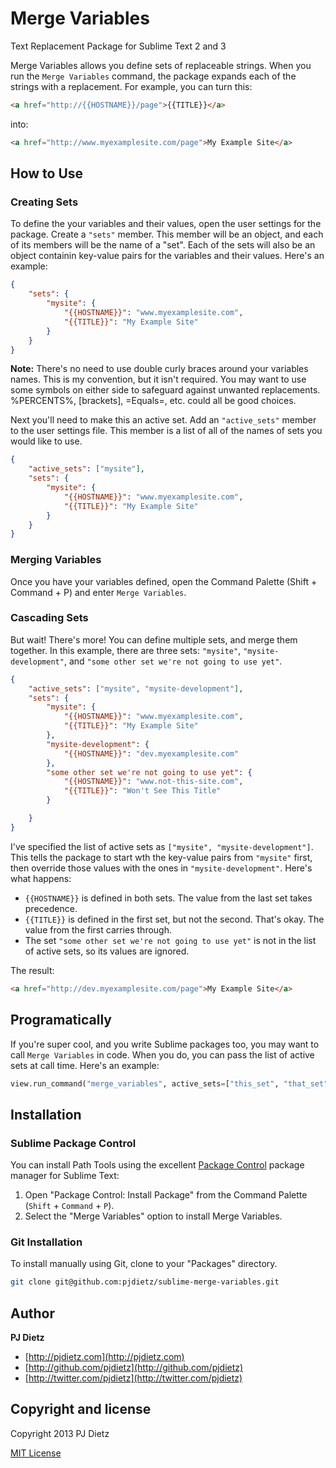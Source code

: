 Merge Variables
===============

Text Replacement Package for Sublime Text 2 and 3

Merge Variables allows you define sets of replaceable strings. When you run the `Merge Variables` command, the package expands each of the strings with a replacement. For example, you can turn this:

```html
<a href="http://{{HOSTNAME}}/page">{{TITLE}}</a>
```

into:

```html
<a href="http://www.myexamplesite.com/page">My Example Site</a>
```

## How to Use

### Creating Sets

To define the your variables and their values, open the user settings for the package. Create a `"sets"` member. This member will be an object, and each of its members will be the name of a "set". Each of the sets will also be an object containin key-value pairs for the variables and their values. Here's an example:

```json
{
    "sets": {
        "mysite": {
            "{{HOSTNAME}}": "www.myexamplesite.com",
            "{{TITLE}}": "My Example Site"
        }
    }
}
```

**Note:** There's no need to use double curly braces around your variables names. This is my convention, but it isn't required. You may want to use some symbols on either side to safeguard against unwanted replacements. %PERCENTS%, [brackets], =Equals=, etc. could all be good choices.

Next you'll need to make this an active set. Add an `"active_sets"` member to the user settings file. This member is a list of all of the names of sets you would like to use.

```json
{
    "active_sets": ["mysite"],
    "sets": {
        "mysite": {
            "{{HOSTNAME}}": "www.myexamplesite.com",
            "{{TITLE}}": "My Example Site"
        }
    }
}
```


### Merging Variables

Once you have your variables defined, open the Command Palette (Shift + Command + P) and enter `Merge Variables`.

### Cascading Sets

But wait! There's more! You can define multiple sets, and merge them together. In this example, there are three sets: `"mysite"`, `"mysite-development"`, and `"some other set we're not going to use yet"`.

```json
{
    "active_sets": ["mysite", "mysite-development"],
    "sets": {
        "mysite": {
            "{{HOSTNAME}}": "www.myexamplesite.com",
            "{{TITLE}}": "My Example Site"
        },
        "mysite-development": {
            "{{HOSTNAME}}": "dev.myexamplesite.com"
        },
        "some other set we're not going to use yet": {
            "{{HOSTNAME}}": "www.not-this-site.com",
            "{{TITLE}}": "Won't See This Title"
        }

    }
}
```

I've specified the list of active sets as `["mysite", "mysite-development"]`. This tells the package to start wth the key-value pairs from `"mysite"` first, then override those values with the ones in `"mysite-development"`. Here's what happens:

- `{{HOSTNAME}}` is defined in both sets. The value from the last set takes precedence.
- `{{TITLE}}` is defined in the first set, but not the second. That's okay. The value from the first carries through.
- The set `"some other set we're not going to use yet"` is not in the list of active sets, so its values are ignored.

The result:

```html
<a href="http://dev.myexamplesite.com/page">My Example Site</a>
```

## Programatically

If you're super cool, and you write Sublime packages too, you may want to call `Merge Variables` in code. When you do, you can pass the list of active sets at call time. Here's an example:

```python
view.run_command("merge_variables", active_sets=["this_set", "that_set"])
```

## Installation

### Sublime Package Control

You can install Path Tools using the excellent [Package Control][] package manager for Sublime Text:

1. Open "Package Control: Install Package" from the Command Palette (`Shift` + `Command` + `P`).
2. Select the "Merge Variables" option to install Merge Variables.

[Package Control]: http://wbond.net/sublime_packages/package_control

### Git Installation

To install manually using Git, clone to your "Packages" directory.

```bash
git clone git@github.com:pjdietz/sublime-merge-variables.git
```

## Author

**PJ Dietz**

+ [http://pjdietz.com](http://pjdietz.com)
+ [http://github.com/pjdietz](http://github.com/pjdietz)
+ [http://twitter.com/pjdietz](http://twitter.com/pjdietz)

## Copyright and license
Copyright 2013 PJ Dietz

[MIT License](LICENSE)

